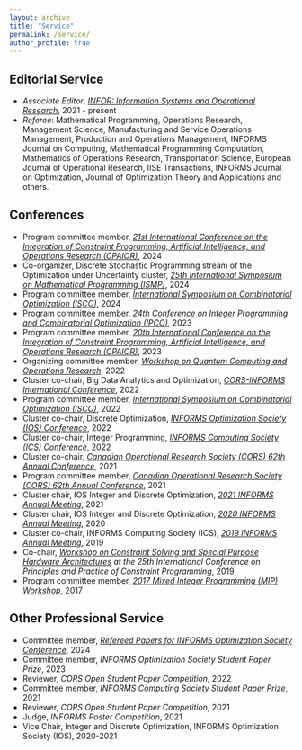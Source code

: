 ```yaml
---
layout: archive
title: "Service"
permalink: /service/
author_profile: true
---
```


## Editorial Service
- *Associate Editor*, [*INFOR: Information Systems and Operational Research*](https://www.tandfonline.com/journals/tinf20), 2021 - present
- *Referee*: Mathematical Programming, Operations Research, Management Science, Manufacturing and Service Operations Management, Production and Operations Management, INFORMS Journal on Computing, Mathematical Programming Computation, Mathematics of Operations Research, Transportation Science, European Journal of Operational Research, IISE Transactions, INFORMS Journal on Optimization, Journal of Optimization Theory and Applications and others.

## Conferences
- Program committee member, *[21st International Conference on the Integration of Constraint Programming, Artificial Intelligence, and Operations Research (CPAIOR)](https://sites.google.com/view/cpaior2024)*, 2024
- Co-organizer, Discrete Stochastic Programming stream of the Optimization under Uncertainty cluster, *[25th International Symposium on Mathematical Programming (ISMP)](https://ismp2024.gerad.ca/)*, 2024
- Program committee member, *[International Symposium on Combinatorial Optimization (ISCO)](https://eventos.ull.es/isco-2024)*, 2024
- Program committee member, *[24th Conference on Integer Programming and Combinatorial Optimization (IPCO)](https://optimization.discovery.wisc.edu/ipco-2023-madison/)*, 2023
- Program committee member, *[20th International Conference on the Integration of Constraint Programming, Artificial Intelligence, and Operations Research (CPAIOR)](https://sites.google.com/view/cpaior2023)*, 2023
- Organizing committee member, *[Workshop on Quantum Computing and Operations Research](https://sites.google.com/view/qcor22/home)*, 2022
- Cluster co-chair, Big Data Analytics and Optimization, *[CORS-INFORMS International Conference](https://meetings.informs.org/wordpress/2022international/)*, 2022
- Program committee member, *[International Symposium on Combinatorial Optimization (ISCO)](https://isco2022.sciencesconf.org)*, 2022
- Cluster co-chair, Discrete Optimization, *[INFORMS Optimization Society (IOS) Conference](https://cecas.clemson.edu/informs-conference/)*, 2022 
- Cluster co-chair, Integer Programming, *[INFORMS Computing Society (ICS) Conference](https://ics2022tampa.eng.usf.edu)*, 2022
- Cluster co-chair, *[Canadian Operational Research Society (CORS) 62th Annual Conference](https://uwaterloo.ca/canadian-operational-research-society-conference/)*, 2021
- Program committee member, *[Canadian Operational Research Society (CORS) 62th Annual Conference](https://uwaterloo.ca/canadian-operational-research-society-conference/)*, 2021
- Cluster chair, IOS Integer and Discrete Optimization, *[2021 INFORMS Annual Meeting](https://meetings.informs.org/wordpress/anaheim2021/)*, 2021 
- Cluster chair, IOS Integer and Discrete Optimization, *[2020 INFORMS Annual Meeting](https://meetings.informs.org/wordpress/annual2020/)*, 2020
- Cluster co-chair, INFORMS Computing Society (ICS), *[2019 INFORMS Annual Meeting](https://meetings.informs.org/wordpress/seattle2019/#_gl=1*3owtft*_gcl_au*MTEwODI4NDgxNi4xNjk4NzYwOTg2)*, 2019
- Co-chair, *[Workshop on Constraint Solving and Special Purpose Hardware Architectures](https://sites.google.com/view/cphardware2019/) at the 25th International Conference on Principles and Practice of Constraint Programming*, 2019
- Program committee member, *[2017 Mixed Integer Programming (MIP) Workshop](https://web.archive.org/web/20220709054916/https://sites.google.com/site/mipworkshop2017/home)*, 2017


## Other Professional Service
- Committee member, *[Refereed Papers for INFORMS Optimization Society Conference](https://ios2024.rice.edu/refereed-papers/)*, 2024 
- Committee member, *INFORMS Optimization Society Student Paper Prize*, 2023
- Reviewer, *CORS Open Student Paper Competition*, 2022
- Committee member, *INFORMS Computing Society Student Paper Prize*, 2021
- Reviewer, *CORS Open Student Paper Competition*, 2021
- Judge, *INFORMS Poster Competition*, 2021
- Vice Chair, Integer and Discrete Optimization, INFORMS Optimization Society (IOS), 2020-2021
